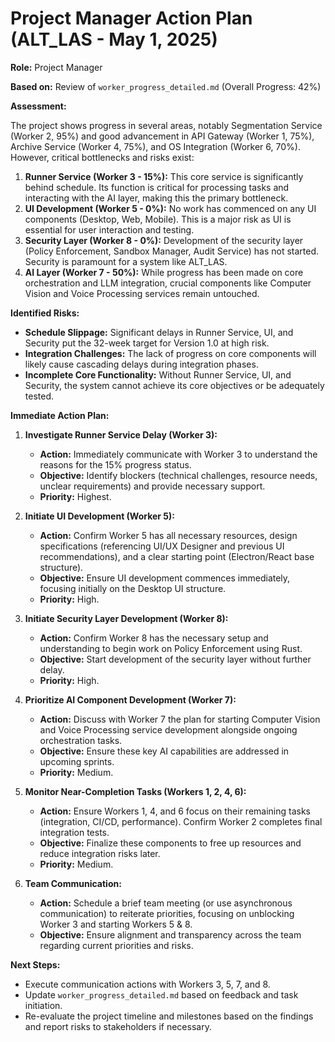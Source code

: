 # Project Manager Action Plan (ALT_LAS - May 1, 2025)

**Role:** Project Manager

**Based on:** Review of `worker_progress_detailed.md` (Overall Progress: 42%)

**Assessment:**

The project shows progress in several areas, notably Segmentation Service (Worker 2, 95%) and good advancement in API Gateway (Worker 1, 75%), Archive Service (Worker 4, 75%), and OS Integration (Worker 6, 70%). However, critical bottlenecks and risks exist:

1.  **Runner Service (Worker 3 - 15%):** This core service is significantly behind schedule. Its function is critical for processing tasks and interacting with the AI layer, making this the primary bottleneck.
2.  **UI Development (Worker 5 - 0%):** No work has commenced on any UI components (Desktop, Web, Mobile). This is a major risk as UI is essential for user interaction and testing.
3.  **Security Layer (Worker 8 - 0%):** Development of the security layer (Policy Enforcement, Sandbox Manager, Audit Service) has not started. Security is paramount for a system like ALT_LAS.
4.  **AI Layer (Worker 7 - 50%):** While progress has been made on core orchestration and LLM integration, crucial components like Computer Vision and Voice Processing services remain untouched.

**Identified Risks:**

*   **Schedule Slippage:** Significant delays in Runner Service, UI, and Security put the 32-week target for Version 1.0 at high risk.
*   **Integration Challenges:** The lack of progress on core components will likely cause cascading delays during integration phases.
*   **Incomplete Core Functionality:** Without Runner Service, UI, and Security, the system cannot achieve its core objectives or be adequately tested.

**Immediate Action Plan:**

1.  **Investigate Runner Service Delay (Worker 3):**
    *   **Action:** Immediately communicate with Worker 3 to understand the reasons for the 15% progress status.
    *   **Objective:** Identify blockers (technical challenges, resource needs, unclear requirements) and provide necessary support.
    *   **Priority:** Highest.

2.  **Initiate UI Development (Worker 5):**
    *   **Action:** Confirm Worker 5 has all necessary resources, design specifications (referencing UI/UX Designer and previous UI recommendations), and a clear starting point (Electron/React base structure).
    *   **Objective:** Ensure UI development commences immediately, focusing initially on the Desktop UI structure.
    *   **Priority:** High.

3.  **Initiate Security Layer Development (Worker 8):**
    *   **Action:** Confirm Worker 8 has the necessary setup and understanding to begin work on Policy Enforcement using Rust.
    *   **Objective:** Start development of the security layer without further delay.
    *   **Priority:** High.

4.  **Prioritize AI Component Development (Worker 7):**
    *   **Action:** Discuss with Worker 7 the plan for starting Computer Vision and Voice Processing service development alongside ongoing orchestration tasks.
    *   **Objective:** Ensure these key AI capabilities are addressed in upcoming sprints.
    *   **Priority:** Medium.

5.  **Monitor Near-Completion Tasks (Workers 1, 2, 4, 6):**
    *   **Action:** Ensure Workers 1, 4, and 6 focus on their remaining tasks (integration, CI/CD, performance). Confirm Worker 2 completes final integration tests.
    *   **Objective:** Finalize these components to free up resources and reduce integration risks later.
    *   **Priority:** Medium.

6.  **Team Communication:**
    *   **Action:** Schedule a brief team meeting (or use asynchronous communication) to reiterate priorities, focusing on unblocking Worker 3 and starting Workers 5 & 8.
    *   **Objective:** Ensure alignment and transparency across the team regarding current priorities and risks.

**Next Steps:**

*   Execute communication actions with Workers 3, 5, 7, and 8.
*   Update `worker_progress_detailed.md` based on feedback and task initiation.
*   Re-evaluate the project timeline and milestones based on the findings and report risks to stakeholders if necessary.

